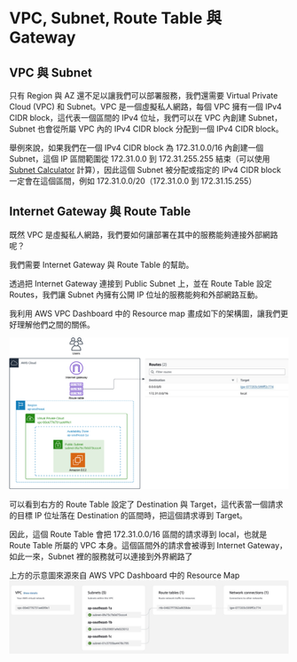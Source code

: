 # VPC, Subnet, Route Table 與 Gateway

## VPC 與 Subnet

只有 Region 與 AZ 還不足以讓我們可以部署服務，我們還需要 Virtual Private Cloud (VPC) 和 Subnet。VPC 是一個虛擬私人網路，每個 VPC 擁有一個 IPv4 CIDR block，這代表一個區間的 IPv4 位址，我們可以在 VPC 內創建 Subnet，Subnet 也會從所屬 VPC 內的 IPv4 CIDR block 分配到一個 IPv4 CIDR block。

舉例來說，如果我們在一個 IPv4 CIDR block 為 172.31.0.0/16 內創建一個 Subnet，這個 IP 區間範圍從 172.31.0.0 到 172.31.255.255 結束（可以使用 [Subnet Calculator](https://mxtoolbox.com/subnetcalculator.aspx) 計算），因此這個 Subnet 被分配或指定的 IPv4 CIDR block 一定會在這個區間，例如 172.31.0.0/20（172.31.0.0 到 172.31.15.255）

## Internet Gateway 與 Route Table

既然 VPC 是虛擬私人網路，我們要如何讓部署在其中的服務能夠連接外部網路呢？

我們需要 Internet Gateway 與 Route Table 的幫助。

透過把 Internet Gateway 連接到 Public Subnet 上，並在 Route Table 設定 Routes，我們讓 Subnet 內擁有公開 IP 位址的服務能夠和外部網路互動。

我利用 AWS VPC Dashboard 中的 Resource map 畫成如下的架構圖，讓我們更好理解他們之間的關係。

![img](vpc-2.png)

可以看到右方的 Route Table 設定了 Destination 與 Target，這代表當一個請求的目標 IP 位址落在 Destination 的區間時，把這個請求導到 Target。

因此，這個 Route Table 會把 172.31.0.0/16 區間的請求導到 local，也就是 Route Table 所屬的 VPC 本身。這個區間外的請求會被導到 Internet Gateway，如此一來，Subnet 裡的服務就可以連接到外界網路了

上方的示意圖來源來自 AWS VPC Dashboard 中的 Resource Map
![img](vpc-3.jpg)
